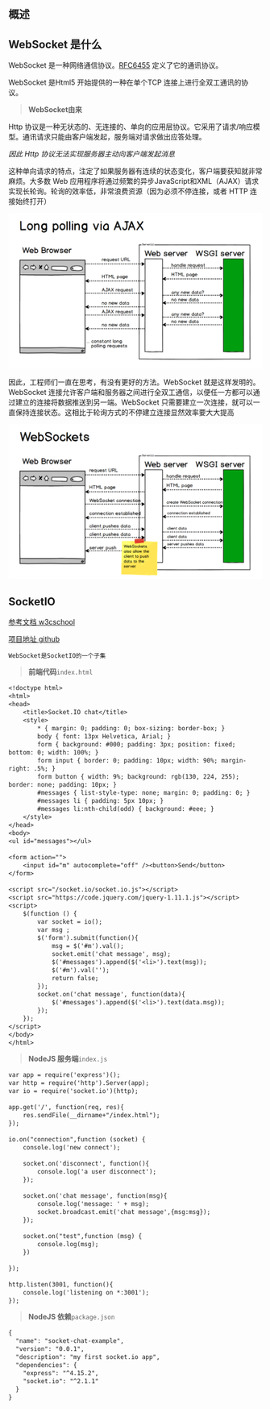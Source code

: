 概述
----

## WebSocket 是什么

   WebSocket 是一种网络通信协议。[RFC6455](https://tools.ietf.org/html/rfc6455) 定义了它的通讯协议。

   WebSocket 是Html5 开始提供的一种在单个TCP 连接上进行全双工通讯的协议。

> **WebSocket由来**

   Http 协议是一种无状态的、无连接的、单向的应用层协议。它采用了请求/响应模型。通讯请求只能由客户端发起，服务端对请求做出应答处理。

   *因此 Http 协议无法实现服务器主动向客户端发起消息*

   这种单向请求的特点，注定了如果服务器有连续的状态变化，客户端要获知就非常麻烦。大多数 Web 应用程序将通过频繁的异步JavaScript和XML（AJAX）请求实现长轮询。轮询的效率低，非常浪费资源（因为必须不停连接，或者 HTTP 连接始终打开）

![Alt ajax-long-polling.png](../../_media/websocket/ajax-long-polling.png)

   因此，工程师们一直在思考，有没有更好的方法。WebSocket 就是这样发明的。WebSocket 连接允许客户端和服务器之间进行全双工通信，以便任一方都可以通过建立的连接将数据推送到另一端。WebSocket 只需要建立一次连接，就可以一直保持连接状态。这相比于轮询方式的不停建立连接显然效率要大大提高


![Alt ajax-long-polling.png](../../_media/websocket/websockets-flow.png)



## SocketIO 

   [参考文档 w3cschool](https://www.w3cschool.cn/socket/socket-ulbj2eii.html)

   [项目地址 github](https://github.com/wantstudy/chat-example)

   	WebSocket是SocketIO的一个子集
   	
> **前端代码**`index.html`
	
	<!doctype html>
	<html>
	<head>
	    <title>Socket.IO chat</title>
	    <style>
	        * { margin: 0; padding: 0; box-sizing: border-box; }
	        body { font: 13px Helvetica, Arial; }
	        form { background: #000; padding: 3px; position: fixed; bottom: 0; width: 100%; }
	        form input { border: 0; padding: 10px; width: 90%; margin-right: .5%; }
	        form button { width: 9%; background: rgb(130, 224, 255); border: none; padding: 10px; }
	        #messages { list-style-type: none; margin: 0; padding: 0; }
	        #messages li { padding: 5px 10px; }
	        #messages li:nth-child(odd) { background: #eee; }
	    </style>
	</head>
	<body>
	<ul id="messages"></ul>

	<form action="">
	    <input id="m" autocomplete="off" /><button>Send</button>
	</form>

	<script src="/socket.io/socket.io.js"></script>
	<script src="https://code.jquery.com/jquery-1.11.1.js"></script>
	<script>
	    $(function () {
	        var socket = io();
	        var msg ;
	        $('form').submit(function(){
	            msg = $('#m').val();
	            socket.emit('chat message', msg);
	            $('#messages').append($('<li>').text(msg));
	            $('#m').val('');
	            return false;
	        });
	        socket.on('chat message', function(data){
	            $('#messages').append($('<li>').text(data.msg));
	        });
	    });
	</script>
	</body>
	</html>
		


> **NodeJS 服务端**`index.js`

	var app = require('express')();
	var http = require('http').Server(app);
	var io = require('socket.io')(http);

	app.get('/', function(req, res){
	    res.sendFile(__dirname+"/index.html");
	});

	io.on("connection",function (socket) {
	    console.log('new connect');

	    socket.on('disconnect', function(){
	        console.log('a user disconnect');
	    });

	    socket.on('chat message', function(msg){
	        console.log('message: ' + msg);
	        socket.broadcast.emit('chat message',{msg:msg});
	    });

	    socket.on("test",function (msg) {
	        console.log(msg);
	    })

	});

	http.listen(3001, function(){
	    console.log('listening on *:3001');
	});

> **NodeJS 依赖**`package.json`

	{
	  "name": "socket-chat-example",
	  "version": "0.0.1",
	  "description": "my first socket.io app",
	  "dependencies": {
	    "express": "^4.15.2",
	    "socket.io": "^2.1.1"
	  }
	}